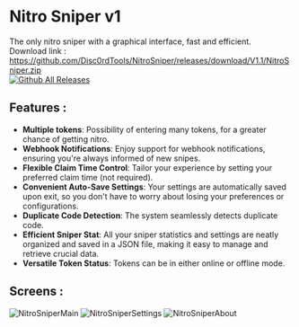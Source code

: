 # Nitro Sniper v1

The only nitro sniper with a graphical interface, fast and efficient.  
Download link : https://github.com/Disc0rdTools/NitroSniper/releases/download/V1.1/NitroSniper.zip  
[![Github All Releases](https://img.shields.io/github/downloads/Disc0rdTools/NitroSniper/total.svg?label=Downloads%20Count%3A)]()

## Features :

- **Multiple tokens**: Possibility of entering many tokens, for a greater chance of getting nitro.
- **Webhook Notifications**: Enjoy support for webhook notifications, ensuring you're always informed of new snipes.
- **Flexible Claim Time Control**: Tailor your experience by setting your preferred claim time (not required).
- **Convenient Auto-Save Settings**: Your settings are automatically saved upon exit, so you don't have to worry about losing your preferences or configurations.
- **Duplicate Code Detection**: The system seamlessly detects duplicate code.
- **Efficient Sniper Stat**: All your sniper statistics and settings are neatly organized and saved in a JSON file, making it easy to manage and retrieve crucial data.
- **Versatile Token Status**: Tokens can be in either online or offline mode.

 ## Screens :
![NitroSniperMain](https://github.com/Disc0rdTools/NitroSniper/assets/138772998/3a4766e7-aeb0-491b-9d69-e2aa1801f3c9)
![NitroSniperSettings](https://github.com/Disc0rdTools/NitroSniper/assets/138772998/1db1ceb1-f72b-4d12-a47b-ae67e24522fb)
![NitroSniperAbout](https://github.com/Disc0rdTools/NitroSniper/assets/138772998/a7548258-7aaf-4209-95fb-1933ab77706c)
